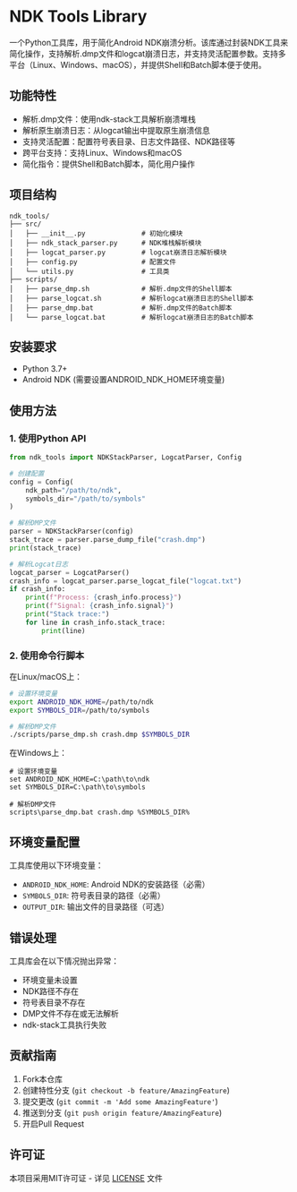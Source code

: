 # NDK Tools Library

一个Python工具库，用于简化Android NDK崩溃分析。该库通过封装NDK工具来简化操作，支持解析.dmp文件和logcat崩溃日志，并支持灵活配置参数。支持多平台（Linux、Windows、macOS），并提供Shell和Batch脚本便于使用。

## 功能特性

- 解析.dmp文件：使用ndk-stack工具解析崩溃堆栈
- 解析原生崩溃日志：从logcat输出中提取原生崩溃信息
- 支持灵活配置：配置符号表目录、日志文件路径、NDK路径等
- 跨平台支持：支持Linux、Windows和macOS
- 简化指令：提供Shell和Batch脚本，简化用户操作

## 项目结构

```
ndk_tools/
├── src/
│   ├── __init__.py              # 初始化模块
│   ├── ndk_stack_parser.py      # NDK堆栈解析模块
│   ├── logcat_parser.py         # logcat崩溃日志解析模块
│   ├── config.py                # 配置文件
│   └── utils.py                 # 工具类
├── scripts/               
│   ├── parse_dmp.sh             # 解析.dmp文件的Shell脚本
│   ├── parse_logcat.sh          # 解析logcat崩溃日志的Shell脚本
│   ├── parse_dmp.bat            # 解析.dmp文件的Batch脚本
│   └── parse_logcat.bat         # 解析logcat崩溃日志的Batch脚本
```

## 安装要求

- Python 3.7+
- Android NDK (需要设置ANDROID_NDK_HOME环境变量)

## 使用方法

### 1. 使用Python API

```python
from ndk_tools import NDKStackParser, LogcatParser, Config

# 创建配置
config = Config(
    ndk_path="/path/to/ndk",
    symbols_dir="/path/to/symbols"
)

# 解析DMP文件
parser = NDKStackParser(config)
stack_trace = parser.parse_dump_file("crash.dmp")
print(stack_trace)

# 解析Logcat日志
logcat_parser = LogcatParser()
crash_info = logcat_parser.parse_logcat_file("logcat.txt")
if crash_info:
    print(f"Process: {crash_info.process}")
    print(f"Signal: {crash_info.signal}")
    print("Stack trace:")
    for line in crash_info.stack_trace:
        print(line)
```

### 2. 使用命令行脚本

在Linux/macOS上：
```bash
# 设置环境变量
export ANDROID_NDK_HOME=/path/to/ndk
export SYMBOLS_DIR=/path/to/symbols

# 解析DMP文件
./scripts/parse_dmp.sh crash.dmp $SYMBOLS_DIR
```

在Windows上：
```batch
# 设置环境变量
set ANDROID_NDK_HOME=C:\path\to\ndk
set SYMBOLS_DIR=C:\path\to\symbols

# 解析DMP文件
scripts\parse_dmp.bat crash.dmp %SYMBOLS_DIR%
```

## 环境变量配置

工具库使用以下环境变量：

- `ANDROID_NDK_HOME`: Android NDK的安装路径（必需）
- `SYMBOLS_DIR`: 符号表目录的路径（必需）
- `OUTPUT_DIR`: 输出文件的目录路径（可选）

## 错误处理

工具库会在以下情况抛出异常：

- 环境变量未设置
- NDK路径不存在
- 符号表目录不存在
- DMP文件不存在或无法解析
- ndk-stack工具执行失败

## 贡献指南

1. Fork本仓库
2. 创建特性分支 (`git checkout -b feature/AmazingFeature`)
3. 提交更改 (`git commit -m 'Add some AmazingFeature'`)
4. 推送到分支 (`git push origin feature/AmazingFeature`)
5. 开启Pull Request

## 许可证

本项目采用MIT许可证 - 详见 [LICENSE](LICENSE) 文件
